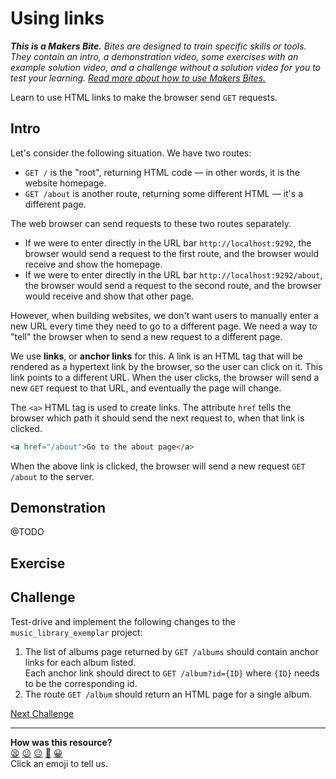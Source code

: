 # Using links

_**This is a Makers Bite.** Bites are designed to train specific skills or
tools. They contain an intro, a demonstration video, some exercises with an
example solution video, and a challenge without a solution video for you to test
your learning. [Read more about how to use Makers
Bites.](https://github.com/makersacademy/course/blob/main/labels/bites.md)_

Learn to use HTML links to make the browser send `GET` requests.

## Intro

Let's consider the following situation. We have two routes:
  * `GET /` is the "root", returning HTML code — in other words, it is the website homepage.
  * `GET /about` is another route, returning some different HTML — it's a different page.

The web browser can send requests to these two routes separately.
  * If we were to enter directly in the URL bar `http://localhost:9292`, the browser would send a request to the first route, and the browser would receive and show the homepage.
  * If we were to enter directly in the URL bar `http://localhost:9292/about`, the browser would send a request to the second route, and the browser would receive and show that other page.

However, when building websites, we don't want users to manually enter a new URL every time they need to go to a different page. We need a way to "tell" the browser when to send a new request to a different page.

We use **links**, or **anchor links** for this. A link is an HTML tag that will be rendered as a hypertext link by the browser, so the user can click on it. This link points to a different URL. When the user clicks, the browser will send a new `GET` request to that URL, and eventually the page will change.

The `<a>` HTML tag is used to create links. The attribute `href` tells the browser which path it should send the next request to, when that link is clicked.

```html
<a href="/about">Go to the about page</a>
```

When the above link is clicked, the browser will send a new request `GET /about` to the server.

## Demonstration

@TODO

## Exercise

## Challenge

Test-drive and implement the following changes to the `music_library_exemplar` project:
1. The list of albums page returned by `GET /albums` should contain anchor links for each album listed.   
  Each anchor link should direct to `GET /album?id={ID}` where `{ID}` needs to be the corresponding id.
2. The route `GET /album` should return an HTML page for a single album.

[Next Challenge](04_the_developer_console.md)

<!-- BEGIN GENERATED SECTION DO NOT EDIT -->

---

**How was this resource?**  
[😫](https://airtable.com/shrUJ3t7KLMqVRFKR?prefill_Repository=makersacademy/web-applications&prefill_File=html_bites/03_using_links.md&prefill_Sentiment=😫) [😕](https://airtable.com/shrUJ3t7KLMqVRFKR?prefill_Repository=makersacademy/web-applications&prefill_File=html_bites/03_using_links.md&prefill_Sentiment=😕) [😐](https://airtable.com/shrUJ3t7KLMqVRFKR?prefill_Repository=makersacademy/web-applications&prefill_File=html_bites/03_using_links.md&prefill_Sentiment=😐) [🙂](https://airtable.com/shrUJ3t7KLMqVRFKR?prefill_Repository=makersacademy/web-applications&prefill_File=html_bites/03_using_links.md&prefill_Sentiment=🙂) [😀](https://airtable.com/shrUJ3t7KLMqVRFKR?prefill_Repository=makersacademy/web-applications&prefill_File=html_bites/03_using_links.md&prefill_Sentiment=😀)  
Click an emoji to tell us.

<!-- END GENERATED SECTION DO NOT EDIT -->
